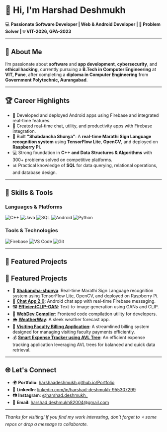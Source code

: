 # 👋 Hi, I'm Harshad Deshmukh

💻 **Passionate Software Developer | Web & Android Developer | 🎯 Problem Solver | 💡 VIT-2026, GPA-2023**

---

## 👀 About Me
I’m passionate about **software** and **app development**, **cybersecurity**, and **ethical hacking**, currently pursuing a **B.Tech in Computer Engineering** at **VIT, Pune**, after completing a **diploma in Computer Engineering** from **Government Polytechnic, Aurangabad**.

---

## 🏆 Career Highlights

- 📱 Developed and deployed Android apps using Firebase and integrated real-time features.
- 💬 Created real-time chat, utility, and productivity apps with Firebase integration.
- 🧠 Built **"Shabdancha Shunya"**: A **real-time Marathi Sign Language recognition system** using **TensorFlow Lite**, **OpenCV**, and deployed on **Raspberry Pi**.
- 💻 Strong foundation in **C++ and Data Structures & Algorithms** with 300+ problems solved on competitive platforms.
- 📊 Practical knowledge of **SQL** for data querying, relational operations, and database design.

---

## 🚀 Skills & Tools

### Languages & Platforms
![C++](https://img.shields.io/badge/C++-00599C?style=for-the-badge&logo=c%2B%2B&logoColor=white)
![Java](https://img.shields.io/badge/Java-ED8B00?style=for-the-badge&logo=java&logoColor=white)
![SQL](https://img.shields.io/badge/SQL-336791?style=for-the-badge&logo=postgresql&logoColor=white)
![Android](https://img.shields.io/badge/Android-3DDC84?style=for-the-badge&logo=android&logoColor=white)
![Python](https://img.shields.io/badge/Python-3776AB?style=for-the-badge&logo=python&logoColor=white)

### Tools & Technologies
![Firebase](https://img.shields.io/badge/Firebase-FFCA28?style=for-the-badge&logo=firebase&logoColor=white)
![VS Code](https://img.shields.io/badge/VS%20Code-007ACC?style=for-the-badge&logo=visual-studio-code&logoColor=white)
![Git](https://img.shields.io/badge/Git-F05032?style=for-the-badge&logo=git&logoColor=white)

---

## 📂 Featured Projects

## 📂 Featured Projects

- 🧠 [**Shabancha-shunya**](https://github.com/harshaadeshmukh/Shabancha-shunya): Real-time Marathi Sign Language recognition system using TensorFlow Lite, OpenCV, and deployed on Raspberry Pi.
- 💬 [**Chat App 2.0**](https://github.com/harshaadeshmukh/chat-app-2.0): Android chat app with real-time Firebase messaging.
- 🖼️ [**EfficientCLIP-GAN**](https://github.com/harshaadeshmukh/EfficientCLIP-GAN): Text-to-image generation using GANs and CLIP.
- 🔧 [**WebDev Compiler**](https://github.com/harshaadeshmukh/WebDev-Compiler): Frontend code compilation utility for developers.
- 🌦️ [**WeatherWay**](https://github.com/harshaadeshmukh/WeatherWay): A sleek weather forecast app.
- 🧾 [**Visiting Faculty Billing Application**](https://github.com/harshaadeshmukh/Visiting-Faculty-Billing-Application): A streamlined billing system designed for managing visiting faculty payments efficiently.
- 💰 [**Smart Expense Tracker using AVL Tree**](https://github.com/harshaadeshmukh/Smart-Expense-Tracker-AVL): An efficient expense tracking application leveraging AVL trees for balanced and quick data retrieval.


---

## 🌐 Let's Connect

- 🌍 **Portfolio**: [harshaadeshmukh.github.io/Portfolio](https://harshaadeshmukh.github.io/Portfolio/)
- 💼 **LinkedIn**: [linkedin.com/in/harshad-deshmukh-955307299](https://www.linkedin.com/in/harshad-deshmukh-955307299/)
- 📷 **Instagram**: [@harshad.deshmukh_](https://www.instagram.com/harshad.deshmukh_/)
- 📧 **Email**: [harshad.deshmukh82004@gmail.com](mailto:harshad.deshmukh82004@gmail.com)

---

_Thanks for visiting! If you find my work interesting, don’t forget to ⭐️ some repos or drop a message to collaborate._
